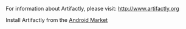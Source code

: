 For information about Artifactly, please visit: http://www.artifactly.org

Install Artifactly from the [Android Market](https://market.android.com/details?id=org.artifactly.client)

